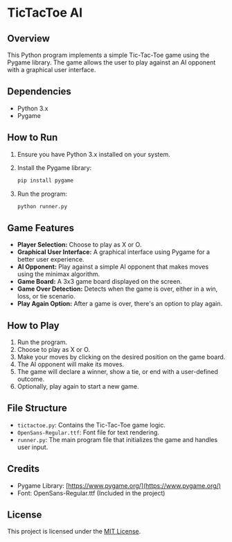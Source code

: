 # TicTacToe AI

## Overview

This Python program implements a simple Tic-Tac-Toe game using the Pygame library. The game allows the user to play against an AI opponent with a graphical user interface.

## Dependencies

- Python 3.x
- Pygame

## How to Run

1. Ensure you have Python 3.x installed on your system.
2. Install the Pygame library:

   ```bash
   pip install pygame
   ```

3. Run the program:

   ```bash
   python runner.py
   ```

## Game Features

- **Player Selection:** Choose to play as X or O.
- **Graphical User Interface:** A graphical interface using Pygame for a better user experience.
- **AI Opponent:** Play against a simple AI opponent that makes moves using the minimax algorithm.
- **Game Board:** A 3x3 game board displayed on the screen.
- **Game Over Detection:** Detects when the game is over, either in a win, loss, or tie scenario.
- **Play Again Option:** After a game is over, there's an option to play again.

## How to Play

1. Run the program.
2. Choose to play as X or O.
3. Make your moves by clicking on the desired position on the game board.
4. The AI opponent will make its moves.
5. The game will declare a winner, show a tie, or end with a user-defined outcome.
6. Optionally, play again to start a new game.

## File Structure

- `tictactoe.py`: Contains the Tic-Tac-Toe game logic.
- `OpenSans-Regular.ttf`: Font file for text rendering.
- `runner.py`: The main program file that initializes the game and handles user input.

## Credits

- Pygame Library: [https://www.pygame.org/](https://www.pygame.org/)
- Font: OpenSans-Regular.ttf (Included in the project)

## License

This project is licensed under the [MIT License](LICENSE).
